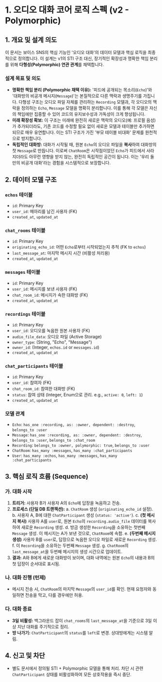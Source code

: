 # 1. 오디오 대화 코어 로직 스펙 (v2 - Polymorphic)

## 1. 개요 및 설계 의도

이 문서는 보이스 SNS의 핵심 기능인 '오디오 대화'의 데이터 모델과 핵심 로직을 최종적으로 정의합니다. 이 설계는 v1의 STI 구조 대신, 장기적인 확장성과 명확한 책임 분리를 위해 **다형성(Polymorphic) 연관 관계**를 채택합니다.

### 설계 목표 및 의도

- **명확한 책임 분리 (Polymorphic 채택 이유):** '피드에 공개되는 목소리(`Echo`)'와 '대화방의 비공개 메시지(`Message`)'는 본질적으로 다른 맥락과 생명주기를 가집니다. 다형성 구조는 오디오 파일 자체를 관리하는 `Recording` 모델과, 각 오디오의 맥락을 정의하는 `Echo`, `Message` 모델을 명확히 분리합니다. 이를 통해 각 모델은 자신의 책임에만 집중할 수 있어 코드의 유지보수성과 가독성이 크게 향상됩니다.
- **미래 확장성 확보:** 이 구조는 미래에 완전히 새로운 맥락의 오디오(예: 프로필 음성)가 추가되더라도, 기존 코드를 수정할 필요 없이 새로운 모델과 테이블만 추가하면 되므로 매우 유연합니다. 이는 STI 구조가 가진 '부모 테이블 비대화' 문제를 원천적으로 방지합니다.
- **독립적인 대화방:** 대화가 시작될 때, 원본 `Echo`의 오디오 파일을 **복사**하여 대화방의 첫 `Message`로 만듭니다. 이로써 `ChatRoom`은 시작점이었던 `Echo`가 피드에서 사라지더라도 아무런 영향을 받지 않는, 완전히 독립적인 공간이 됩니다. 이는 '우리 둘만의 비공개 대화'라는 경험을 시스템적으로 보장합니다.

## 2. 데이터 모델 구조

### `echos` 테이블
- `id`: Primary Key
- `user_id`: 메아리를 남긴 사용자 (FK)
- `created_at`, `updated_at`

### `chat_rooms` 테이블
- `id`: Primary Key
- `originating_echo_id`: 어떤 `Echo`로부터 시작되었는지 추적 (FK to `echos`)
- `last_message_at`: 마지막 메시지 시간 (비활성 처리용)
- `created_at`, `updated_at`

### `messages` 테이블
- `id`: Primary Key
- `user_id`: 메시지를 보낸 사용자 (FK)
- `chat_room_id`: 메시지가 속한 대화방 (FK)
- `created_at`, `updated_at`

### `recordings` 테이블
- `id`: Primary Key
- `user_id`: 오디오를 녹음한 원본 사용자 (FK)
- `audio_file_data`: 오디오 파일 (Active Storage)
- `owner_type`: (String, "Echo", "Message")
- `owner_id`: (Integer, `echos.id` or `messages.id`)
- `created_at`, `updated_at`

### `chat_participants` 테이블
- `id`: Primary Key
- `user_id`: 참여자 (FK)
- `chat_room_id`: 참여한 대화방 (FK)
- `status`: 참여 상태 (Integer, Enum으로 관리. e.g., `active: 0`, `left: 1`)
- `created_at`, `updated_at`

### 모델 관계
- `Echo`: `has_one :recording, as: :owner, dependent: :destroy`, `belongs_to :user`
- `Message`: `has_one :recording, as: :owner, dependent: :destroy`, `belongs_to :user`, `belongs_to :chat_room`
- `Recording`: `belongs_to :owner, polymorphic: true`, `belongs_to :user`
- `ChatRoom`: `has_many :messages`, `has_many :chat_participants`
- `User`: `has_many :echos`, `has_many :messages`, `has_many :chat_participants`

## 3. 핵심 로직 흐름 (Sequence)

### 가. 대화 시작
1.  **트리거:** 사용자 B가 사용자 A의 `Echo`에 답장을 녹음하고 전송.
2.  **프로세스 (단일 DB 트랜잭션):**
    a. `ChatRoom` 생성 (`originating_echo_id` 설정).
    b. 사용자 A, B에 대한 `ChatParticipant` 생성 (`status: 'active'`).
    c. **(첫 메시지 복사)** 사용자 A를 `user`로, 원본 `Echo`의 `recording.audio_file` 데이터를 복사하여 새로운 `Recording` 생성.
    d. 방금 생성한 `Recording`을 소유하는 첫번째 `Message` 생성. 이 메시지는 A가 보낸 것으로, `ChatRoom`에 속함.
    e. **(두번째 메시지 생성)** 사용자 B를 `user`로, 답장으로 녹음한 오디오 파일로 새로운 `Recording` 생성.
    f. 이 `Recording`을 소유하는 두번째 `Message` 생성.
    g. `ChatRoom`의 `last_message_at`을 두번째 메시지의 생성 시간으로 업데이트.
3.  **결과:** A와 B에게 새로운 대화방이 보이며, 대화 내역에는 원본 `Echo`의 내용과 B의 첫 답장이 순서대로 표시됨.

### 나. 대화 진행 (턴제)
- 메시지 전송 시, `ChatRoom`의 마지막 `Message`의 `user_id`를 확인. 현재 요청자와 동일하면 전송을 막고, 다를 경우에만 허용.

### 다. 대화 종료
- **3일 비활성:** 백그라운드 잡이 `chat_rooms`의 `last_message_at`을 기준으로 3일 이상 지난 대화를 주기적으로 정리.
- **방 나가기:** `ChatParticipant`의 `status`를 `left`로 변경. 상대방에게는 시스템 알림.

## 4. 신고 및 차단
- 별도 문서에서 정의될 STI + Polymorphic 모델을 통해 처리. 차단 시 관련 `ChatParticipant` 상태를 비활성화하여 모든 상호작용을 즉시 중단.
